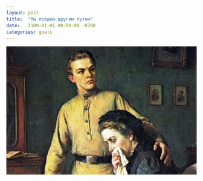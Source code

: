 ```yaml
---
layout: post
title:  "Мы пойдем другим путем"
date:   2100-01-01 00:00:00 -0700
categories: goals
---
```


![other_way.jpg](/assets/other_way.jpg)